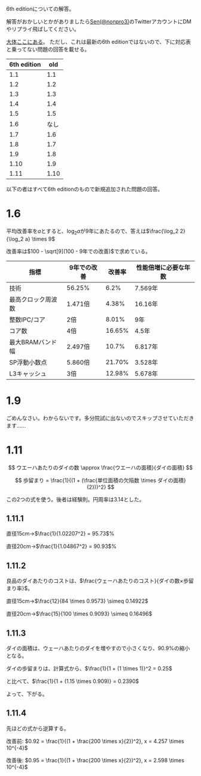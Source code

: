 6th editionについての解答。

解答がおかしいとかがありましたら[Sen(@nonpro3)](https://twitter.com/nonpro3)のTwitterアカウントにDMやリプライ飛ばしてください。

[大体ここにある](https://takyshu98.hatenadiary.jp/entry/2016/07/03/000053)。
ただし、これは最新の6th editionではないので、下に対応表と乗ってない問題の回答を載せる。

| 6th edition | old  |
| ----------- | ---- |
| 1.1         | 1.1  |
| 1.2         | 1.2  |
| 1.3         | 1.3  |
| 1.4         | 1.4  |
| 1.5         | 1.5  |
| 1.6         | なし |
| 1.7         | 1.6  |
| 1.8         | 1.7  |
| 1.9         | 1.8  |
| 1.10        | 1.9  |
| 1.11        | 1.10 |

以下の者はすべて6th editionのもので新規追加された問題の回答。

# 1.6

平均改善率を$a$とすると、$\log_2 a$が9年にあたるので、答えは$\frac{\log_2 2}{\log_2 a} \times 9$

改善率は$100 - \sqrt[9](100 - 9年での改善)$で求めている。

| 指標               | 9年での改善 | 改善率 | 性能倍増に必要な年数 |
| ------------------ | ----------- | ------ | -------------------- |
| 技術               | 56.25%      | 6.2%   | 7.569年              |
| 最高クロック周波数 | 1.471倍     | 4.38%  | 16.16年              |
| 整数IPC/コア       | 2倍         | 8.01%  | 9年                  |
| コア数             | 4倍         | 16.65% | 4.5年                |
| 最大BRAMバンド幅   | 2.497倍     | 10.7%  | 6.817年              |
| SP浮動小数点       | 5.860倍     | 21.70% | 3.528年              |
| L3キャッシュ       | 3倍         | 12.98% | 5.678年              |

# 1.9

ごめんなさい。わからないです。多分院試に出ないのでスキップさせていただきます……

# 1.11

$$
ウエーハあたりのダイの数 \approx \frac{ウエーハの面積}{ダイの面積}
$$

$$
歩留まり = \frac{1}{(1 + (\frac{単位面積の欠陥数 \times ダイの面積}{2}))^2}
$$

この2つの式を使う。後者は経験則。円周率は3.14とした。

## 1.11.1

直径15cm->$\frac{1}{1.02207^2} = 95.73$%

直径20cm->$\frac{1}{1.04867^2} = 90.93$%

## 1.11.2

良品のダイあたりのコストは、$\frac{ウェーハあたりのコスト}{ダイの数×歩留まり率}$。

直径15cm->$\frac{12}{84 \times 0.9573} \simeq 0.14922$

直径20cm->$\frac{15}{100 \times 0.9093} \simeq 0.16496$

## 1.11.3

ダイの面積は、ウェーハあたりのダイを増やすので小さくなり、90.9%の縮小となる。

ダイの歩留まりは、計算式から、$\frac{1}{1 + (1 \times 1)}^2 = 0.25$

と比べて、$\frac{1}{1 + (1.15 \times 0.909)} = 0.2390$

よって、下がる。

## 1.11.4

先ほどの式から逆算する。

改善前: $0.92 = \frac{1}{(1 + \frac{200 \times x}{2})^2}, x = 4.257 \times 10^{-4}$

改善後: $0.95 = \frac{1}{(1 + \frac{200 \times x}{2})^2}, x = 2.598 \times 10^{-4}$


